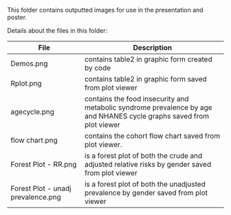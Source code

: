 This folder contains outputted images for use in the presentation and poster.   

Details about the files in this folder:  

File | Description
---|---------------------------------------------------------------------
Demos.png | contains table2 in graphic form created by code
Rplot.png | contains table2 in graphic form saved from plot viewer
agecycle.png | contains the food insecurity and metabolic syndrome prevalence by age and NHANES cycle graphs saved from plot viewer   
flow chart.png | contains the cohort flow chart saved from plot viewer. 
Forest Plot - RR.png | is a forest plot of both the crude and adjusted relative risks by gender saved from plot viewer
Forest Plot - unadj prevalence.png | is a forest plot of both the unadjusted prevalence by gender saved from plot viewer
